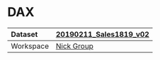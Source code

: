 



# DAX

|Dataset|[20190211_Sales1819_v02](./../20190211_Sales1819_v02.md)|
| :--- | :--- |
|Workspace|[Nick Group](../../Workspaces/Nick-Group.md)|
